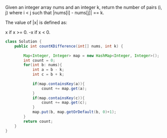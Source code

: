 Given an integer array nums and an integer k, return the number of pairs (i, j) where i < j such that |nums[i] - nums[j]| == k.

The value of |x| is defined as:

x if x >= 0.
-x if x < 0.

```java
class Solution {
    public int countKDifference(int[] nums, int k) {
        
        Map<Integer, Integer> map = new HashMap<Integer, Integer>();
        int count = 0;
        for(int b: nums){
            int a = b - k;
            int c = b + k;
            
            if(map.containsKey(a)){
                count += map.get(a);
            } 
            if(map.containsKey(c)){
                count += map.get(c);
            }
            map.put(b, map.getOrDefault(b, 0)+1);
        }
        return count;
    }
}
```
